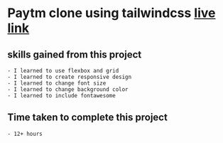 # Paytm clone using tailwindcss [live link](https://mypaytmclone1.netlify.app/)

## skills gained from this project
    - I learned to use flexbox and grid
    - I learned to create responsive design
    - I learned to change font size
    - I learned to change background color
    - I learned to include fontawesome
    
## Time taken to complete this project
    - 12+ hours
